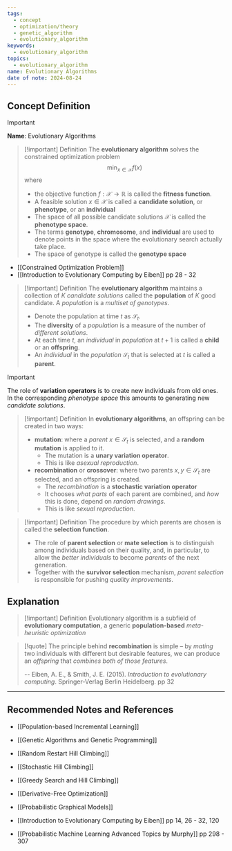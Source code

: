 ```yaml
---
tags:
  - concept
  - optimization/theory
  - genetic_algorithm
  - evolutionary_algorithm
keywords:
  - evolutionary_algorithm
topics:
  - evolutionary_algorithm
name: Evolutionary Algorithms
date of note: 2024-08-24
---
```


## Concept Definition

>[!important]
>**Name**: Evolutionary Algorithms

>[!important] Definition
>The **evolutionary algorithm** solves the constrained optimization problem $$\min_{x\in \mathcal{X}} f(x)$$
>where
>-  the objective function $f: \mathcal{X} \to \mathbb{R}$ is called the **fitness function**.
>- A feasible solution  $x\in \mathcal{X}$ is called a **candidate solution**, or **phenotype**, or an **individual**
>- The space of all possible candidate solutions $\mathcal{X}$ is called the **phenotype space**.
>- The terms **genotype**, **chromosome**, and **individual** are used to denote points in the space where the evolutionary search actually take place. 
>- The space of genotype is called the **genotype space**

- [[Constrained Optimization Problem]]
- [[Introduction to Evolutionary Computing by Eiben]] pp 28 - 32

>[!important] Definition
>The **evolutionary algorithm** maintains a collection of $K$ *candidate solutions* called the **population** of $K$ good candidate. A *population* is a *multiset of genotypes*.
>- Denote the population at time $t$ as $\mathcal{S}_{t}$.
>- The **diversity** of a *population* is a measure of the number of *different solutions*.
>- At each time $t$, an *individual* in *population* at $t+1$ is called a **child** or an **offspring**.
>- An *individual* in the *population* $\mathcal{S}_{t}$ that is selected at $t$ is called a **parent**.


>[!important]
>The role of **variation operators** is to create new individuals from old ones. In the corresponding *phenotype space* this amounts to generating new *candidate solutions*.


>[!important] Definition
>In **evolutionary algorithms**, an offspring can be created in two ways:
>- **mutation**: where a *parent* $x\in \mathcal{S}_{t}$ is selected, and a **random mutation** is applied to it.
>	- The mutation is a **unary variation operator**. 
>	- This is like *asexual reproduction*.
>- **recombination** or **crossover**: where two parents $x,y \in \mathcal{S}_{t}$ are selected, and an offspring is created.
>	- The *recombination* is a **stochastic variation operator**
>	- It chooses *what parts* of each parent are combined, and *how* this is done, depend on *random drawings*.
>	- This is like *sexual reproduction*.



>[!important] Definition
>The procedure by which parents are chosen is called the **selection function**.
>
>- The role of **parent selection** or **mate selection** is to distinguish among individuals based on their quality, and, in particular, to allow the *better individuals* to become *parents* of the next generation.
>- Together with the **survivor selection** mechanism, *parent selection* is responsible for pushing *quality improvements*.





## Explanation

>[!important] Definition
>Evolutionary algorithm is a subfield of **evolutionary computation**, a generic **population-based** *meta-heuristic optimization* 

>[!quote]
>The principle behind **recombination** is simple – by *mating* two individuals with different but desirable features, we can produce an *offspring* that *combines both of those features*.
>
>-- Eiben, A. E., & Smith, J. E. (2015). _Introduction to evolutionary computing_. Springer-Verlag Berlin Heidelberg. pp 32





-----------
##  Recommended Notes and References




- [[Population-based Incremental Learning]]
- [[Genetic Algorithms and Genetic Programming]]
- [[Random Restart Hill Climbing]]
- [[Stochastic Hill Climbing]]
- [[Greedy Search and Hill Climbing]]
- [[Derivative-Free Optimization]]

- [[Probabilistic Graphical Models]]


- [[Introduction to Evolutionary Computing by Eiben]] pp 14, 26 - 32, 120
- [[Probabilistic Machine Learning Advanced Topics by Murphy]] pp 298 - 307